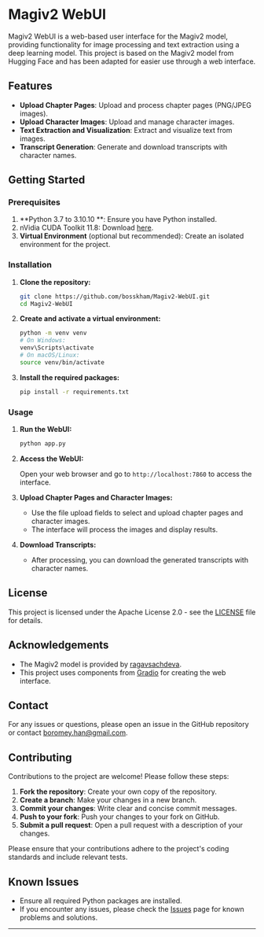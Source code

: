 # Magiv2 WebUI

Magiv2 WebUI is a web-based user interface for the Magiv2 model, providing functionality for image processing and text extraction using a deep learning model. This project is based on the Magiv2 model from Hugging Face and has been adapted for easier use through a web interface.

## Features

- **Upload Chapter Pages**: Upload and process chapter pages (PNG/JPEG images).
- **Upload Character Images**: Upload and manage character images.
- **Text Extraction and Visualization**: Extract and visualize text from images.
- **Transcript Generation**: Generate and download transcripts with character names.

## Getting Started

### Prerequisites

1. **Python 3.7 to 3.10.10 **: Ensure you have Python installed.
2. nVidia CUDA Toolkit 11.8: Download [here]([https://huggingface.co/ragavsachdeva/magiv2](https://developer.nvidia.com/cuda-11-8-0-download-archive?target_os=Windows&target_arch=x86_64)).
3. **Virtual Environment** (optional but recommended): Create an isolated environment for the project.

### Installation

1. **Clone the repository:**

   ```sh
   git clone https://github.com/bosskham/Magiv2-WebUI.git
   cd Magiv2-WebUI
   ```

2. **Create and activate a virtual environment:**

   ```sh
   python -m venv venv
   # On Windows:
   venv\Scripts\activate
   # On macOS/Linux:
   source venv/bin/activate
   ```

3. **Install the required packages:**

   ```sh
   pip install -r requirements.txt
   ```

### Usage

1. **Run the WebUI:**

   ```sh
   python app.py
   ```

2. **Access the WebUI:**

   Open your web browser and go to `http://localhost:7860` to access the interface.

3. **Upload Chapter Pages and Character Images:**

   - Use the file upload fields to select and upload chapter pages and character images.
   - The interface will process the images and display results.

4. **Download Transcripts:**

   - After processing, you can download the generated transcripts with character names.

## License

This project is licensed under the Apache License 2.0 - see the [LICENSE](LICENSE) file for details.

## Acknowledgements

- The Magiv2 model is provided by [ragavsachdeva](https://huggingface.co/ragavsachdeva/magiv2).
- This project uses components from [Gradio](https://gradio.app/) for creating the web interface.

## Contact

For any issues or questions, please open an issue in the GitHub repository or contact [boromey.han@gmail.com](mailto:your_email@example.com).

## Contributing

Contributions to the project are welcome! Please follow these steps:

1. **Fork the repository**: Create your own copy of the repository.
2. **Create a branch**: Make your changes in a new branch.
3. **Commit your changes**: Write clear and concise commit messages.
4. **Push to your fork**: Push your changes to your fork on GitHub.
5. **Submit a pull request**: Open a pull request with a description of your changes.

Please ensure that your contributions adhere to the project's coding standards and include relevant tests.

## Known Issues

- Ensure all required Python packages are installed.
- If you encounter any issues, please check the [Issues](https://github.com/your_username/Magiv2-WebUI/issues) page for known problems and solutions.

---
